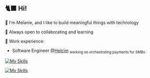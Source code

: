 ## 🐈‍⬛ Hi!

👋 I'm Melanie, and I like to build meaningful things with technology

🫶 Always open to collaborating and learning

💼 Work experience:

- Software Engineer @[Helcim](https://www.helcim.com/) <sub>working on orchestrating payments for SMBs</sub>

[![My Skills](https://skillicons.dev/icons?i=css,docker,express,gcp,git,go,html,java,js,jquery,kafka,kubernetes,laravel,materialui,mongodb,mysql,nextjs,nginx,nodejs,php,pinia,postgres,postman,py,react,regex,sass,sqlite,tailwind,terraform,ts,vite,vue&perline=7)](https://skillicons.dev)

[![My Skills](https://skillicons.dev/icons?i=ae,figma,ai,ps,pr&perline=7)](https://skillicons.dev)

